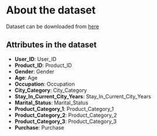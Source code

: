 # About the dataset
Dataset can be downloaded from [here](https://www.kaggle.com/sdolezel/black-friday?select=train.csv)

## Attributes in the dataset
- **User_ID**: User_ID
- **Product_ID**: Product_ID
- **Gender**: Gender
- **Age**: Age
- **Occupation**: Occupation
- **City_Category**: City_Category
- **Stay_In_Current_City_Years**: Stay_In_Current_City_Years
- **Marital_Status**: Marital_Status
- **Product_Category_1**: Product_Category_1
- **Product_Category_2**: Product_Category_2
- **Product_Category_3**: Product_Category_3
- **Purchase**: Purchase
